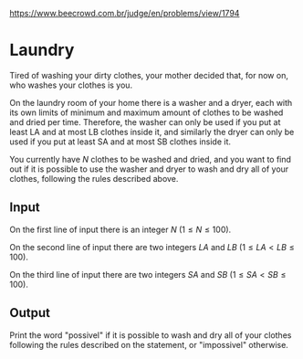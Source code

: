 https://www.beecrowd.com.br/judge/en/problems/view/1794

# Laundry

Tired of washing your dirty clothes, your mother decided that, for now on, who
washes your clothes is you.

On the laundry room of your home there is a washer and a dryer, each with its
own limits of minimum and maximum amount of clothes to be washed and dried per
time. Therefore, the washer can only be used if you put at least LA and at
most LB clothes inside it, and similarly the dryer can only be used if you put
at least SA and at most SB clothes inside it.

You currently have $N$ clothes to be washed and dried, and you want to find out
if it is possible to use the washer and dryer to wash and dry all of your
clothes, following the rules described above.

## Input

On the first line of input there is an integer $N$ ($1 \leq N \leq 100$).

On the second line of input there are two integers $LA$ and $LB$
($1 \leq LA < LB \leq 100$).

On the third line of input there are two integers $SA$ and $SB$
($1 \leq SA < SB \leq 100$).

## Output

Print the word "possivel" if it is possible to wash and dry all of your
clothes following the rules described on the statement, or "impossivel"
otherwise.
